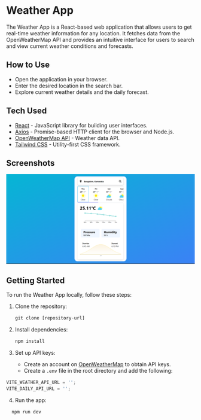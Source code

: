 # Weather App

The Weather App is a React-based web application that allows users to get real-time weather information for any location. It fetches data from the OpenWeatherMap API and provides an intuitive interface for users to search and view current weather conditions and forecasts.

## How to Use

- Open the application in your browser.
- Enter the desired location in the search bar.
- Explore current weather details and the daily forecast.

## Tech Used

- [React](https://reactjs.org/) - JavaScript library for building user interfaces.
- [Axios](https://axios-http.com/) - Promise-based HTTP client for the browser and Node.js.
- [OpenWeatherMap API](https://openweathermap.org/api) - Weather data API.
- [Tailwind CSS](https://tailwindcss.com/) - Utility-first CSS framework.

## Screenshots

![Screenshot](/public/Screenshot.png)

## Getting Started

To run the Weather App locally, follow these steps:

1. Clone the repository:

   ```js
   git clone [repository-url]
   ```

2. Install dependencies:

   ```js
   npm install
   ```

3. Set up API keys:

   - Create an account on [OpenWeatherMap](https://openweathermap.org/) to obtain API keys.
   - Create a `.env` file in the root directory and add the following:

```js
VITE_WEATHER_API_URL = '';
VITE_DAILY_API_URL = '';
```

4. Run the app:

```js
  npm run dev
```
